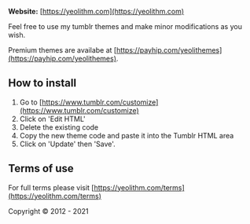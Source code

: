 **Website:** [https://yeolithm.com](https://yeolithm.com)


Feel free to use my tumblr themes and make minor modifications as you wish.

Premium themes are availabe at [https://payhip.com/yeolithemes](https://payhip.com/yeolithemes).


## How to install

1. Go to [https://www.tumblr.com/customize](https://www.tumblr.com/customize)
2. Click on 'Edit HTML'
3. Delete the existing code
4. Copy the new theme code and paste it into the Tumblr HTML area
5. Click on 'Update' then 'Save'.


## Terms of use
For full terms please visit [https://yeolithm.com/terms](https://yeolithm.com/terms)

Copyright © 2012 - 2021
